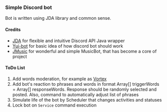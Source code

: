 ### Simple Discord bot
Bot is written using JDA library and common sense.
#### Credits
- [JDA](https://github.com/Tyrrrz/DiscordChatExporter/releases) for flexible and intuitive Discord API Java wrapper
- [Yui-bot](https://github.com/DV8FromTheWorld/Yui) for basic idea of how discord bot should work
- [JMusic](https://github.com/jagrosh/MusicBot) for wonderful and simple MusicBot, that has become a core of project
#### ToDo List
1. Add words moderation, for example as [Vortex](https://github.com/jagrosh/Vortex)
2. Add bot's reaction to phrases and words in format Array[] triggerWords = Array[] responseWords. Response should be randomly selected and posted. Also, command to automatically adjust list of phrases
3. Simulate life of the bot by Scheduler that changes activities and statuses
4. Lock bot on `Service` command execution